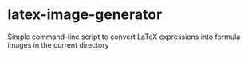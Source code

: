 # latex-image-generator
Simple command-line script to convert LaTeX expressions into formula images in the current directory
